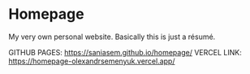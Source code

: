 # Homepage
My very own personal website. Basically this is just a résumé.


GITHUB PAGES: https://saniasem.github.io/homepage/
VERCEL LINK: https://homepage-olexandrsemenyuk.vercel.app/